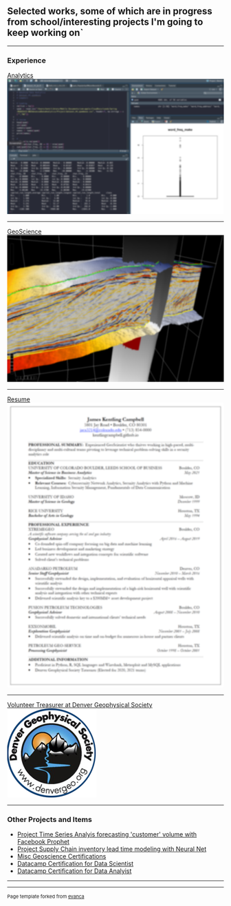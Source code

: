 ## Selected works, some of which are in progress from school/interesting projects I'm going to keep working on` 

---

### Experience

[Analytics](/sample_page)
<img src="images/blur_pycharm.png?raw=true"/>

---
[GeoScience](https://www.dgbes.com)
<img src="images/blur_opendtect.png?raw=true"/>

---
[Resume](/pdf/JKC_MSBA2021.pdf)
<img src="images/blur_resume.png?raw=true"/>

---
[Volunteer Treasurer at Denver Geophysical Society](https://denvergeo.org)
<img src="images/logo-geophysical-2.png?raw=true"/>

---

### Other Projects and Items

- [Project Time Series Analyis forecasting 'customer' volume with Facebook Prophet](https://github.com/kentlingcampbell/Customer_timeseries_FBP/blob/main/JupyterNotebook.ipynb)
- [Project Supply Chain inventory lead time modeling with Neural Net](https://github.com/kentlingcampbell/NN_for_lead_time/blob/main/Final_KerasNN-Final.ipynb)
- [Misc Geoscience Certifications](https://github.com/kentlingcampbell/keyDocuments/blob/main/Statement_UncResGeomech.pdf)
- [Datacamp Certification for Data Scientist](https://www.datacamp.com/statement-of-accomplishment/track/bd1dc7ac7acad760e61da08a48170fa0e96ea814)
- [Datacamp Certification for Data Analyist](https://www.datacamp.com/statement-of-accomplishment/track/2f6c81bb2d99a81a1d128b11c590c3db68f5042c)

---




---
<p style="font-size:11px">Page template forked from <a href="https://github.com/evanca/quick-portfolio">evanca</a></p>
<!-- Remove above link if you don't want to attibute -->
